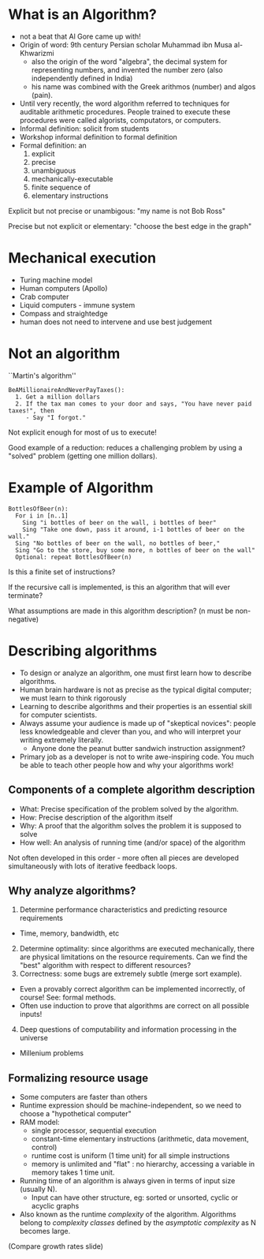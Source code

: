 
# What is an Algorithm?

- not a beat that Al Gore came up with!
- Origin of word: 9th century Persian scholar Muhammad ibn Musa al-Khwarizmi
  - also the origin of the word "algebra", the decimal system for representing numbers, and invented the number zero (also independently defined in India)
  - his name was combined with the Greek arithmos (number) and algos (pain).
- Until very recently, the word algorithm referred to techniques for auditable arithmetic procedures. People trained to execute these procedures were called algorists, computators, or computers.
- Informal definition: solicit from students
- Workshop informal definition to formal definition
- Formal definition: an 
  1. explicit
  2. precise
  3. unambiguous
  4. mechanically-executable 
  5. finite sequence of 
  6. elementary instructions

Explicit but not precise or unambigous: "my name is not Bob Ross"

Precise but not explicit or elementary: "choose the best edge in the graph"

# Mechanical execution

- Turing machine model
- Human computers (Apollo)
- Crab computer
- Liquid computers - immune system
- Compass and straightedge
- human does not need to intervene and use best judgement

# Not an algorithm

``Martin's algorithm''

```
BeAMillionaireAndNeverPayTaxes():
  1. Get a million dollars
  2. If the tax man comes to your door and says, "You have never paid taxes!", then
     - Say "I forgot."
```

Not explicit enough for most of us to execute!

Good example of a reduction: reduces a challenging problem by using a "solved" problem (getting one million dollars).

# Example of Algorithm

```
BottlesOfBeer(n):
  For i in [n..1]
    Sing "i bottles of beer on the wall, i bottles of beer"
    Sing "Take one down, pass it around, i-1 bottles of beer on the wall."
  Sing "No bottles of beer on the wall, no bottles of beer,"
  Sing "Go to the store, buy some more, n bottles of beer on the wall"
  Optional: repeat BottlesOfBeer(n)
```

Is this a finite set of instructions?

If the recursive call is implemented, is this an algorithm that will ever terminate?

What assumptions are made in this algorithm description? (n must be non-negative)

# Describing algorithms

- To design or analyze an algorithm, one must first learn how to describe algorithms.
- Human brain hardware is not as precise as the typical digital computer; we must learn to think rigorously
- Learning to describe algorithms and their properties is an essential skill for computer scientists.
- Always assume your audience is made up of "skeptical novices": people less knowledgeable and clever than you, and who will interpret your writing extremely literally.
  - Anyone done the peanut butter sandwich instruction assignment?
- Primary job as a developer is not to write awe-inspiring code. You much be able to teach other people how and why your algorithms work!

## Components of a complete algorithm description

- What: Precise specification of the problem solved by the algorithm.
- How: Precise description of the algorithm itself
- Why: A proof that the algorithm solves the problem it is supposed to solve
- How well: An analysis of running time (and/or space) of the algorithm

Not often developed in this order - more often all pieces are developed simultaneously with lots of iterative feedback loops.

## Why analyze algorithms?

1. Determine performance characteristics and predicting resource requirements
  - Time, memory, bandwidth, etc
2. Determine optimality: since algorithms are executed mechanically, there are physical limitations on the resource requirements. Can we find the "best" algorithm with respect to different resources?
3. Correctness: some bugs are extremely subtle (merge sort example).
  - Even a provably correct algorithm can be implemented incorrectly, of course! See: formal methods.
  - Often use induction to prove that algorithms are correct on all possible inputs!
4. Deep questions of computability and information processing in the universe
  - Millenium problems

## Formalizing resource usage

- Some computers are faster than others
- Runtime expression should be machine-independent, so we need to choose a "hypothetical computer"
- RAM model:
  - single processor, sequential execution
  - constant-time elementary instructions (arithmetic, data movement, control)
  - runtime cost is uniform (1 time unit) for all simple instructions
  - memory is unlimited and "flat" : no hierarchy, accessing a variable in memory takes 1 time unit.
- Running time of an algorithm is always given in terms of input size (usually N).
  - Input can have other structure, eg: sorted or unsorted, cyclic or acyclic graphs
- Also known as the runtime *complexity* of the algorithm. Algorithms belong to *complexity classes* defined by the *asymptotic complexity* as N becomes large.

(Compare growth rates slide)
